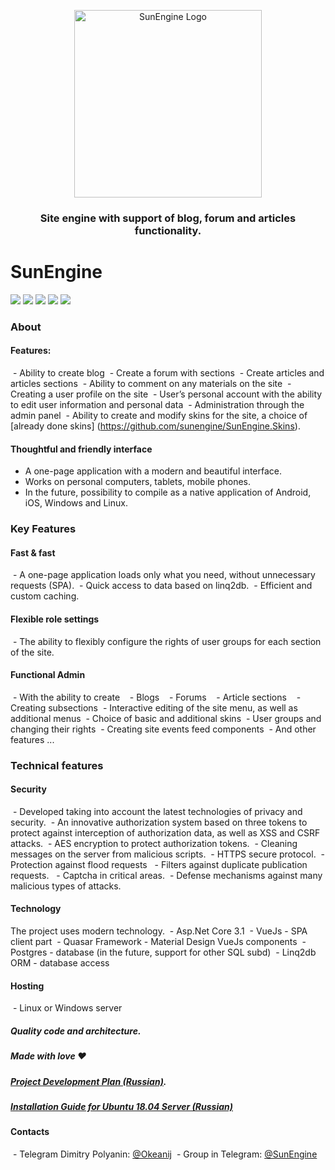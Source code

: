 <p align="center">
<img src="https://github.com/Dmitrij-Polyanin/SunEngine/blob/master/SunEngine.svg" width="300" alt="SunEngine Logo" />
</p>

<h3 align="center">Site engine with support of blog, forum and articles functionality.</h3>

# SunEngine

<img src="https://img.shields.io/static/v1?label=Version&message=v2.0.0-rc.9&color=green"> <a href="https://demo.sunengine.site"><img src="https://img.shields.io/static/v1?label=Site (Ru)&message=sunengine.site&color=yellow"></a> <a href="https://demo.sunengine.site"><img src="https://img.shields.io/static/v1?label=Demo&message=demo.sunengine.site&color=yellow"></a>  <a href="https://t.me/SunEngine"><img src="https://img.shields.io/static/v1?label=Telegram&message=@SunEngine&color=success"></a>     <a href="README.RU.md"><img src="https://img.shields.io/static/v1?label=Readme&message=Russian&color=informational"></a>


### About
#### Features:
 - Ability to create blog
 - Create a forum with sections
 - Create articles and articles sections
 - Ability to comment on any materials on the site
 - Creating a user profile on the site
 - User’s personal account with the ability to edit user information and personal data
 - Administration through the admin panel
 - Ability to create and modify skins for the site, a choice of [already done skins] (https://github.com/sunengine/SunEngine.Skins).

#### Thoughtful and friendly interface
 - A one-page application with a modern and beautiful interface.
 - Works on personal computers, tablets, mobile phones.
 - In the future, possibility to compile as a native application of Android, iOS, Windows and Linux.

### Key Features
#### Fast & fast
 - A one-page application loads only what you need, without unnecessary requests (SPA).
 - Quick access to data based on linq2db.
 - Efficient and custom caching.

#### Flexible role settings
 - The ability to flexibly configure the rights of user groups for each section of the site.

#### Functional Admin
 - With the ability to create
   - Blogs
   - Forums
   - Article sections
   - Creating subsections
 - Interactive editing of the site menu, as well as additional menus
 - Choice of basic and additional skins
 - User groups and changing their rights
 - Creating site events feed components
 - And other features ...

### Technical features
#### Security
 - Developed taking into account the latest technologies of privacy and security.
 - An innovative authorization system based on three tokens to protect against interception of authorization data, as well as XSS and CSRF attacks.
 - AES encryption to protect authorization tokens.
 - Cleaning messages on the server from malicious scripts.
 - HTTPS secure protocol.
 - Protection against flood requests
  - Filters against duplicate publication requests.
  - Captcha in critical areas.
 - Defense mechanisms against many malicious types of attacks.

#### Technology
The project uses modern technology.
 - Asp.Net Core 3.1
 - VueJs - SPA client part
 - Quasar Framework - Material Design VueJs components
 - Postgres - database (in the future, support for other SQL subd)
 - Linq2db ORM - database access

#### Hosting
 - Linux or Windows server

##### Quality code and architecture.

##### Made with love ❤

##### [Project Development Plan (Russian)](https://sunengine.site/texts/roadmap).

##### [Installation Guide for Ubuntu 18.04 Server (Russian)](https://sunengine.site/install/14)

#### Contacts
 - Telegram Dimitry Polyanin: [@Okeanij](https://t.me/Okeanij)
 - Group in Telegram: [@SunEngine](https://t.me/SunEngine)
